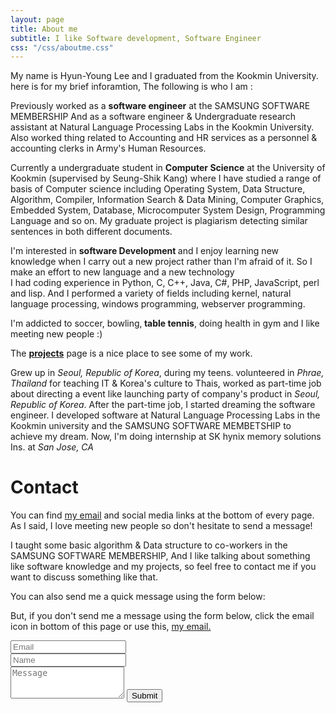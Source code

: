 ```yaml
---
layout: page
title: About me
subtitle: I like Software development, Software Engineer
css: "/css/aboutme.css"
---
```


<div id="aboutme-section">

<p class="about-text">
 My name is Hyun-Young Lee and I graduated from the Kookmin University. here is for my brief inforamtion, The following is who I am :
</p>

<p class="about-text">
<span class="fa fa-briefcase about-icon"></span>
  Previously worked as a <strong>software engineer</strong> at the SAMSUNG SOFTWARE MEMBERSHIP And
  as a software engineer & Undergraduate research assistant at Natural Language Processing Labs
  in the Kookmin University. Also worked thing related to Accounting and HR services as a personnel & accounting clerks in Army's Human Resources.
</p>

<p class="about-text">
<span class="fa fa-graduation-cap about-icon"></span>
  Currently a undergraduate student in <strong>Computer Science</strong> at the University of Kookmin
  (supervised by Seung-Shik Kang) where I have studied a range of basis of Computer science including
  Operating System, Data Structure, Algorithm, Compiler, Information Search & Data Mining, Computer Graphics,
  Embedded System, Database, Microcomputer System Design, Programming Language and so on.
  My graduate project is plagiarism detecting similar sentences in both different documents.
</p>

<p class="about-text">
<span class="fa fa-code about-icon"></span>
  I'm interested in <strong> software Development </strong> and I enjoy learning new knowledge
when I carry out a new project rather than I'm afraid of it. So I make an effort to new language and a new technology <br/>
 I had coding experience in Python, C, C++, Java, C#, PHP, JavaScript, perl and lisp. And I performed a variety of fields
  including kernel, natural language processing, windows programming, webserver programming.
</p>

<p class="about-text">
<span class="fa fa-heart about-icon"></span>
  I'm addicted to soccer, bowling,<strong> table tennis</strong>, doing health in gym and I like meeting new people :) 
</p>

<p class="about-text">
<span class="fa fa-file-text-o about-icon"></span>
  The <strong><a href="./project">projects</a></strong> page is a nice place to see some of my work. 
</p>

<!------ after enroll resume 
  but you can also view my (somewhat outdated) <a href="./files/DeanAttaliResumeEU.pdf" target="_blank">resume</a>. 
</p>
-------->

<p class="about-text">
<span class="fa fa-globe about-icon"></span>
  Grew up in <i>Seoul, Republic of Korea</i>, during my teens. volunteered in <i>Phrae, Thailand</i> for teaching IT & Korea's
  culture to Thais, worked as part-time job about directing a event like launching party of company's product in 
  <i>Seoul, Republic of Korea</i>. After the part-time job, I started dreaming the software engineer. I developed software at
  Natural Language Processing Labs in the Kookmin university and the SAMSUNG SOFTWARE MEMBETSHIP to achieve my dream. Now,
  I'm doing internship at SK hynix memory solutions Ins. at <i>San Jose, CA</i>
</p>

</div>

<div id="contactme-section">

<h1 id="contact">Contact</h1>

<p>You can find <a href="mailto:le32146@gmail.com">my email</a> and social media links at the bottom of every page. As I said, I love meeting new people so don't hesitate to send a message!</p>
<p>I taught some basic algorithm & Data structure to co-workers in the SAMSUNG SOFTWARE MEMBERSHIP, And I like talking about something like software knowledge and my projects<!--- 이
분 링크 첨가 하자--->, so feel free to contact me if you want to discuss something like that.</p>

<form action="https://formspree.io/le32146@gmail.com" method="POST" class="form" id="contact-form">
  <p>You can also send me a quick message using the form below:</p>
  <p>But, if you don't send me a message using the form below, click the email icon in bottom of this page or
  use this, <a href="mailto:le32146@gmail.com">my email.</a></p>
  <div class="row">
    <div class="col-xs-6">
      <input type="email" name="_replyto" class="form-control input-lg" placeholder="Email" title="Email">
    </div>
    <div class="col-xs-6">
      <input type="text" name="name" class="form-control input-lg" placeholder="Name" title="Name">
    </div>
  </div>
  <input type="hidden" name="_subject" value="New submission from deanattali.com">
  <textarea type="text" name="content" class="form-control input-lg" placeholder="Message" title="Message" required="required" rows="3"></textarea>
  <input type="text" name="_gotcha" style="display:none">
  <input type="hidden" name="_next" value="./aboutme?message=Your message was sent successfully, thanks!" />
  <button type="submit" class="btn btn-lg btn-primary">Submit</button>
</form>

</div>
